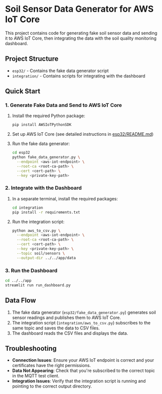 # Soil Sensor Data Generator for AWS IoT Core

This project contains code for generating fake soil sensor data and sending it to AWS IoT Core, then integrating the data with the soil quality monitoring dashboard.

## Project Structure

- `esp32/` - Contains the fake data generator script
- `integration/` - Contains scripts for integrating with the dashboard

## Quick Start

### 1. Generate Fake Data and Send to AWS IoT Core

1. Install the required Python package:
   ```bash
   pip install AWSIoTPythonSDK
   ```

2. Set up AWS IoT Core (see detailed instructions in [esp32/README.md](esp32/README.md))

3. Run the fake data generator:
   ```bash
   cd esp32
   python fake_data_generator.py \
     --endpoint <aws-iot-endpoint> \
     --root-ca <root-ca-path> \
     --cert <cert-path> \
     --key <private-key-path>
   ```

### 2. Integrate with the Dashboard

1. In a separate terminal, install the required packages:
   ```bash
   cd integration
   pip install -r requirements.txt
   ```

2. Run the integration script:
   ```bash
   python aws_to_csv.py \
     --endpoint <aws-iot-endpoint> \
     --root-ca <root-ca-path> \
     --cert <cert-path> \
     --key <private-key-path> \
     --topic soil/sensors \
     --output-dir ../../app/data
   ```

### 3. Run the Dashboard

```bash
cd ../../app
streamlit run run_dashboard.py
```

## Data Flow

1. The fake data generator (`esp32/fake_data_generator.py`) generates soil sensor readings and publishes them to AWS IoT Core.
2. The integration script (`integration/aws_to_csv.py`) subscribes to the same topic and saves the data to CSV files.
3. The dashboard reads the CSV files and displays the data.

## Troubleshooting

- **Connection Issues**: Ensure your AWS IoT endpoint is correct and your certificates have the right permissions.
- **Data Not Appearing**: Check that you're subscribed to the correct topic in the MQTT test client.
- **Integration Issues**: Verify that the integration script is running and pointing to the correct output directory.

